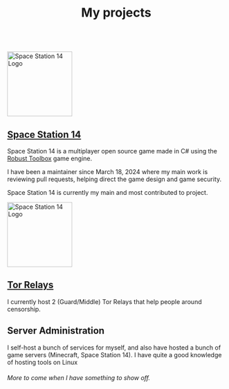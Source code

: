 ﻿---
title: My projects
description: Here's some stuff I worked on
layout: "projects"
---

<br />
<img src="/images/projects/ss14.svg" alt="Space Station 14 Logo" width="150"/>

## [Space Station 14](https://spacestation14.com/)
Space Station 14 is a multiplayer open source game made in C# using the [Robust Toolbox](https://github.com/space-wizards/RobustToolbox) game engine.

I have been a maintainer since <time datetime="2024-03-18T00:00:00+01:00">March 18, 2024</time> where my main work is reviewing pull requests, helping direct the game design and game security.

Space Station 14 is currently my main and most contributed to project.

<img src="/images/projects/tor.png" alt="Space Station 14 Logo" width="150"/>

## [Tor Relays](https://metrics.torproject.org/rs.html#search/contact:pikachu.systems%20)
I currently host 2 (Guard/Middle) Tor Relays that help people around censorship.

## Server Administration
I self-host a bunch of services for myself, and also have hosted a bunch of game servers (Minecraft, Space Station 14). I have quite a good knowledge of hosting tools on Linux

###### More to come when I have something to show off.